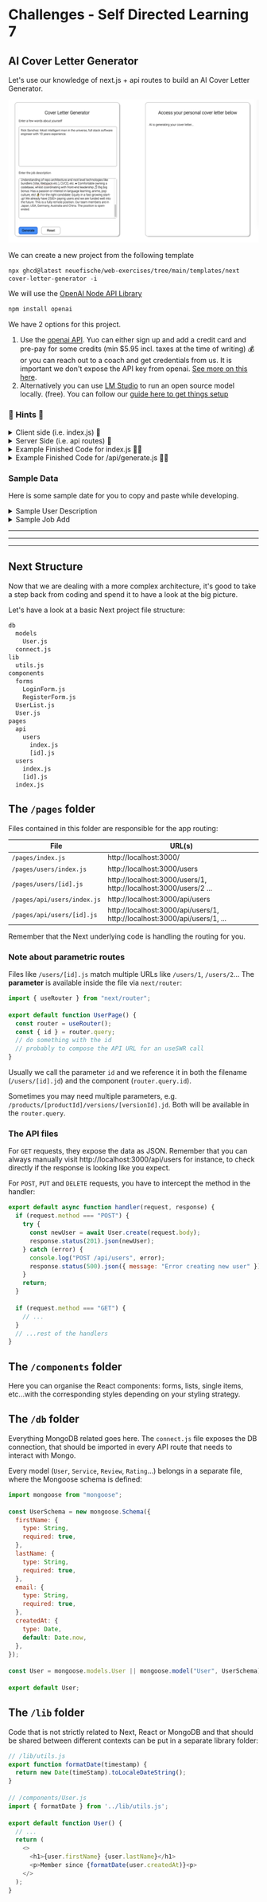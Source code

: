 # Challenges - Self Directed Learning 7

## AI Cover Letter Generator

Let's use our knowledge of next.js + api routes to build an AI Cover Letter Generator.

![Demo](./assets/demo.png)

We can create a new project from the following template

```
npx ghcd@latest neuefische/web-exercises/tree/main/templates/next cover-letter-generator -i
```

We will use the [OpenAI Node API Library](https://www.npmjs.com/package/openai)

```bash
npm install openai
```

We have 2 options for this project.

1. Use the [openai API](https://platform.openai.com/api-keys). Yuo can either sign up and add a credit card and pre-pay for some credits (min $5.95 incl. taxes at the time of writing) 💰 or you can reach out to a coach and get credentials from us. It is important we don't expose the API key from openai. [See more on this here](./assets/openai-api-key-setup.md).
2. Alternatively you can use [LM Studio](https://lmstudio.ai/) to run an open source model locally. (free). You can follow our [guide here to get things setup](./assets/lm-studio-setup.md)

### 🙈 Hints 🙈

<details>
<summary>Client side (i.e. index.js) 🙈</summary>

- Form (with 2 textareas)
- useState to display the end result (initial value empty)
- Event Listener for submit
- Inside `handleSubmit` we will need to make a request to our API route (i.e. `/api/generate`)
</details>

<details>

<summary>Server Side (i.e. api routes) 🙈</summary>

- `/api/generate.js`
- `import OpenAI from "openai";`
- If you are using your own openai api key you will need something like this.
  ```js
  const openai = new OpenAI({
    apiKey: process.env.OPEN_API_KEY,
  });
  ```
- If you are using LM Studio, you would need something like this. (Double check the port)
  ```js
  const openai = new OpenAI({
    baseURL: "http://localhost:1234/v1",
    apiKey: "lm-studio",
  });
  ```
- Read the user and company info from the body and use it to generate a prompt. i.e. something like

```js
const prompt = `Write a cover letter for a job application. Some info about the company and the position: ${companyInfo}. Some info about myself: ${userInfo}.`;
```

- Make a request using the openai package. i.e.

```js
const response = await openai.chat.completions.create({
  messages: [{ role: "user", content: prompt }],
  // model: "gpt-3.5-turbo", // use this if using your own openai key
});
```

- Find the relevant data in the response and send it back to the client. Please note that it might take a while to generate the response if you are running it locally.
</details>

<details>
<summary>Example Finished Code for index.js 🙈🙈</summary>

```js
import { useState } from "react";

export default function Home() {
  const [apiOutput, setApiOutput] = useState("");

  const callGenerateEndpoint = async (userInfo, companyInfo) => {
    setApiOutput("AI is generating your cover letter...");

    const response = await fetch("/api/generate", {
      method: "POST",
      headers: {
        "Content-Type": "application/json",
      },
      body: JSON.stringify({ userInfo, companyInfo }),
    });

    const data = await response.json();
    console.log(data);
    const { output } = data;
    console.log("OpenAI replied...", output);

    setApiOutput(output);
  };

  const handleSubmit = (event) => {
    event.preventDefault();
    const formElements = event.target.elements;
    const userInfo = formElements.userInfo.value;
    const companyInfo = formElements.companyInfo.value;
    callGenerateEndpoint(userInfo, companyInfo);
  };

  return (
    <div>
      <section>
        <div>
          <h1>Cover Letter Generator</h1>
        </div>
        <div>
          <form onSubmit={handleSubmit}>
            <div>
              <label htmlFor="userInfo">Enter a few words about yourself</label>
            </div>
            <textarea id="userInfo" name="userInfo" rows="10" />
            <div>
              <label htmlFor="companyInfo">Enter the job description</label>
            </div>
            <textarea id="companyInfo" name="companyInfo" rows="10" />
            <div>
              <button className="generate-button" type="submit">
                Generate
              </button>
              <button type="reset">Reset</button>
            </div>
          </form>
        </div>
      </section>
      <section>
        <h1>Access your personal cover letter below</h1>
        <p>{apiOutput}</p>
      </section>
    </div>
  );
}
```

</details>

<details>
<summary>Example Finished Code for /api/generate.js 🙈🙈</summary>

```js
import OpenAI from "openai";

// const openai = new OpenAI({
//   apiKey: process.env.OPEN_API_KEY,
// });
const openai = new OpenAI({
  baseURL: "http://localhost:1234/v1",
  apiKey: "lm-studio",
});

export default async function handler(request, response) {
  console.log(request.body);
  const { userInfo, companyInfo } = request.body;

  const prompt = `
  Write a cover letter for a job application. Some info about the company and the position: ${companyInfo}. Some info about myself: ${userInfo}. 
  `;

  const data = await openai.chat.completions.create({
    messages: [{ role: "user", content: prompt }],
    // model: "gpt-3.5-turbo", // use this if using your own openai key
  });

  const completion = data.choices[0].message.content;

  response.status(200).json({ output: completion });
}
```

</details>

### Sample Data

Here is some sample date for you to copy and paste while developing.

<details>
<summary>Sample User Description</summary>
Rick Sanchez. Most intelligent man in the universe, full stack software engineer with 10 years experience.
</details>

<details>
<summary>Sample Job Add</summary>
Remote Senior Front End Developer. Join our fun and international team, benefit from a flexible work environment and work on products that help people across the world understand each other. We welcome candidates from all cultures, genders, or walks of life 💛🌐💚 Migaku is an all-in-one language learning platform that allows you to study a language with content you love on Netflix, Youtube, websites, books, and more. Create flashcards with one click while you watch or read, including a screenshot and audio recording of the scene, and study them on your phone later wherever you are. We're going through a big rebranding and we’re now looking for a senior front-end developer to help build apps based on our new, super fun brand and UI designs. The ideal candidate... 💬 Is fluent in English ⏱ Can start immediately 🏝 Wants to work remotely 👀 Has a keen eye for details 🖥 Has experience with: ● Vue, ideally Vue 3 and Composition API ● Strong React developers are also welcome, but you should be comfortable with a switch to Vue ● Experience in frameworks like Nuxt.js or Next.js and knowledge of different rendering techniques like SSG, SSR, ISR. Bonus for interest in emerging technologies like Astro ● Strong CSS fundamentals ● Understanding of repo architecture and root level technologies like bundlers (Vite, Webpack etc.), CI/CD, etc. ● Comfortable owning a codebase, whilst coordinating with front-end leadership 🎵 Big big bonus: Has a passion or interest in language learning, anime, pop culture, etc! 🧙‍♀️ For the right candidate: Equity in a fast growing start-up! We already have 2500+ paying users and we are funded well into the future. This is a fully remote position. Our team members are in Japan, USA, Germany, Australia and China. The position is open-ended.
</details>

---

---

---

## Next Structure

Now that we are dealing with a more complex architecture, it's good to take a step back from coding and spend it to have a look at the big picture.

Let's have a look at a basic Next project file structure:

```
db
  models
    User.js
  connect.js
lib
  utils.js
components
  forms
    LoginForm.js
    RegisterForm.js
  UserList.js
  User.js
pages
  api
    users
      index.js
      [id].js
  users
    index.js
    [id].js
  index.js
```

## The `/pages` folder

Files contained in this folder are responsible for the app routing:

| File                        | URL(s)                                                                    |
| --------------------------- | ------------------------------------------------------------------------- |
| `/pages/index.js`           | http://localhost:3000/                                                    |
| `/pages/users/index.js`     | http://localhost:3000/users                                               |
| `/pages/users/[id].js`      | http://localhost:3000/users/1, http://localhost:3000/users/2 ...          |
| `/pages/api/users/index.js` | http://localhost:3000/api/users                                           |
| `/pages/api/users/[id].js`  | http://localhost:3000/api/users/1, http://localhost:3000/api/users/1, ... |

Remember that the Next underlying code is handling the routing for you.

### Note about parametric routes

Files like `/users/[id].js` match multiple URLs like `/users/1`, `/users/2`...
The **parameter** is available inside the file via `next/router`:

```js
import { useRouter } from "next/router";

export default function UserPage() {
  const router = useRouter();
  const { id } = router.query;
  // do something with the id
  // probably to compose the API URL for an useSWR call
}
```

Usually we call the parameter `id` and we reference it in both the filename (`/users/[id].jd`) and the component (`router.query.id`).

Sometimes you may need multiple parameters, e.g. `/products/[productId]/versions/[versionId].jd`. Both will be available in the `router.query`.

### The API files

For `GET` requests, they expose the data as JSON. Remember that you can always manually visit http://localhost:3000/api/users for instance, to check directly if the response is looking like you expect.

For `POST`, `PUT` and `DELETE` requests, you have to intercept the method in the handler:

```js
export default async function handler(request, response) {
  if (request.method === "POST") {
    try {
      const newUser = await User.create(request.body);
      response.status(201).json(newUser);
    } catch (error) {
      console.log("POST /api/users", error);
      response.status(500).json({ message: "Error creating new user" });
    }
    return;
  }

  if (request.method === "GET") {
    // ...
  }
  // ...rest of the handlers
}
```

## The `/components` folder

Here you can organise the React components: forms, lists, single items, etc...with the corresponding styles depending on your styling strategy.

## The `/db` folder

Everything MongoDB related goes here. The `connect.js` file exposes the DB connection, that should be imported in every API route that needs to interact with Mongo.

Every model (`User`, `Service`, `Review`, `Rating`...) belongs in a separate file, where the Mongoose schema is defined:

```js
import mongoose from "mongoose";

const UserSchema = new mongoose.Schema({
  firstName: {
    type: String,
    required: true,
  },
  lastName: {
    type: String,
    required: true,
  },
  email: {
    type: String,
    required: true,
  },
  createdAt: {
    type: Date,
    default: Date.now,
  },
});

const User = mongoose.models.User || mongoose.model("User", UserSchema);

export default User;
```

## The `/lib` folder

Code that is not strictly related to Next, React or MongoDB and that should be shared between different contexts can be put in a separate library folder:

```js
// /lib/utils.js
export function formatDate(timestamp) {
  return new Date(timeStamp).toLocaleDateString();
}

// /components/User.js
import { formatDate } from '../lib/utils.js';

export default function User() {
  // ...
  return (
    <>
      <h1>{user.firstName} {user.lastName}</h1>
      <p>Member since {formatDate(user.createdAt)}<p>
    </>
  );
}
```
